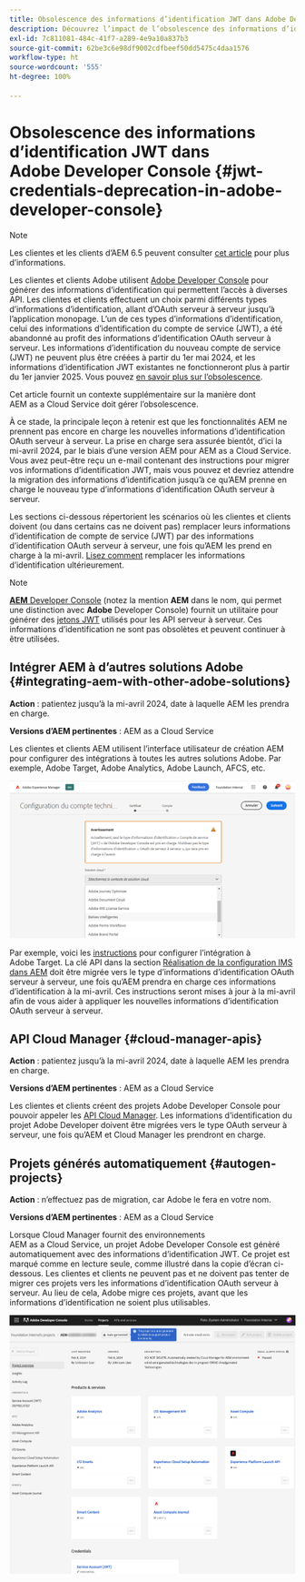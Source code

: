 ```yaml
---
title: Obsolescence des informations d’identification JWT dans Adobe Developer Console
description: Découvrez l’impact de l’obsolescence des informations d’identification JWT dans Adobe Developer Console sur AEM.
exl-id: 7c811081-484c-41f7-a289-4e9a10a837b3
source-git-commit: 62be3c6e98df9002cdfbeef50dd5475c4daa1576
workflow-type: ht
source-wordcount: '555'
ht-degree: 100%

---
```


# Obsolescence des informations d’identification JWT dans Adobe Developer Console {#jwt-credentials-deprecation-in-adobe-developer-console}

>[!NOTE]
>
>Les clientes et les clients d’AEM 6.5 peuvent consulter [cet article](https://experienceleague.adobe.com/docs/experience-manager-65/content/security/jwt-credentials-deprecation-in-adobe-developer-console.html?lang=fr) pour plus d’informations.

Les clientes et clients Adobe utilisent [Adobe Developer Console](https://developer.adobe.com/console) pour générer des informations d’identification qui permettent l’accès à diverses API. Les clientes et clients effectuent un choix parmi différents types d’informations d’identification, allant d’OAuth serveur à serveur jusqu’à l’application monopage. L’un de ces types d’informations d’identification, celui des informations d’identification du compte de service (JWT), a été abandonné au profit des informations d’identification OAuth serveur à serveur. Les informations d’identification du nouveau compte de service (JWT) ne peuvent plus être créées à partir du 1er mai 2024, et les informations d’identification JWT existantes ne fonctionneront plus à partir du 1er janvier 2025. Vous pouvez [en savoir plus sur l’obsolescence](https://developer.adobe.com/developer-console/docs/guides/authentication/ServerToServerAuthentication/migration/).

Cet article fournit un contexte supplémentaire sur la manière dont AEM as a Cloud Service doit gérer l’obsolescence.

À ce stade, la principale leçon à retenir est que les fonctionnalités AEM ne prennent pas encore en charge les nouvelles informations d’identification OAuth serveur à serveur. La prise en charge sera assurée bientôt, d’ici la mi-avril 2024, par le biais d’une version AEM pour AEM as a Cloud Service. Vous avez peut-être reçu un e-mail contenant des instructions pour migrer vos informations d’identification JWT, mais vous pouvez et devriez attendre la migration des informations d’identification jusqu’à ce qu’AEM prenne en charge le nouveau type d’informations d’identification OAuth serveur à serveur.

Les sections ci-dessous répertorient les scénarios où les clientes et clients doivent (ou dans certains cas ne doivent pas) remplacer leurs informations d’identification de compte de service (JWT) par des informations d’identification OAuth serveur à serveur, une fois qu’AEM les prend en charge à la mi-avril. [Lisez comment](https://developer.adobe.com/developer-console/docs/guides/authentication/ServerToServerAuthentication/migration/#migration-overview) remplacer les informations d’identification ultérieurement.

>[!NOTE]
>
>[**AEM** Developer Console](/help/implementing/developing/introduction/development-guidelines.md#crxde-lite-and-developer-console) (notez la mention **AEM** dans le nom, qui permet une distinction avec **Adobe** Developer Console) fournit un utilitaire pour générer des [jetons JWT](/help/implementing/developing/introduction/generating-access-tokens-for-server-side-apis.md) utilisés pour les API serveur à serveur. Ces informations d’identification ne sont pas obsolètes et peuvent continuer à être utilisées.


## Intégrer AEM à d’autres solutions Adobe {#integrating-aem-with-other-adobe-solutions}

**Action** : patientez jusqu’à la mi-avril 2024, date à laquelle AEM les prendra en charge.

**Versions d’AEM pertinentes** : AEM as a Cloud Service

Les clientes et clients AEM utilisent l’interface utilisateur de création AEM pour configurer des intégrations à toutes les autres solutions Adobe. Par exemple, Adobe Target, Adobe Analytics, Adobe Launch, AFCS, etc.

![Intégrer AEM à d’autres solutions](/help/security/assets/jwt-deprecation.png)

Par exemple, voici les [instructions](https://docs.mktossl.com/docs/experience-manager-cloud-service/content/sites/integrations/integration-adobe-target-ims.html?lang=fr) pour configurer l’intégration à Adobe Target. La clé API dans la section [Réalisation de la configuration IMS dans AEM](https://docs.mktossl.com/docs/experience-manager-cloud-service/content/sites/integrations/integration-adobe-target-ims.html?lang=fr#completing-the-ims-configuration-in-aem) doit être migrée vers le type d’informations d’identification OAuth serveur à serveur, une fois qu’AEM prendra en charge ces informations d’identification à la mi-avril. Ces instructions seront mises à jour à la mi-avril afin de vous aider à appliquer les nouvelles informations d’identification OAuth serveur à serveur.

## API Cloud Manager {#cloud-manager-apis}

**Action** : patientez jusqu’à la mi-avril 2024, date à laquelle AEM les prendra en charge.

**Versions d’AEM pertinentes** : AEM as a Cloud Service

Les clientes et clients créent des projets Adobe Developer Console pour pouvoir appeler les [API Cloud Manager](https://developer.adobe.com/experience-cloud/cloud-manager/guides/getting-started/create-api-integration/). Les informations d’identification du projet Adobe Developer doivent être migrées vers le type OAuth serveur à serveur, une fois qu’AEM et Cloud Manager les prendront en charge.

## Projets générés automatiquement {#autogen-projects}

**Action** : n’effectuez pas de migration, car Adobe le fera en votre nom.

**Versions d’AEM pertinentes** : AEM as a Cloud Service

Lorsque Cloud Manager fournit des environnements AEM as a Cloud Service, un projet Adobe Developer Console est génèré automatiquement avec des informations d’identification JWT. Ce projet est marqué comme en lecture seule, comme illustré dans la copie d’écran ci-dessous. Les clientes et clients ne peuvent pas et ne doivent pas tenter de migrer ces projets vers les informations d’identification OAuth serveur à serveur. Au lieu de cela, Adobe migre ces projets, avant que les informations d’identification ne soient plus utilisables.

![Projets générés automatiquement](/help/security/assets/jwt-deprecation-autogen-projects.png)
